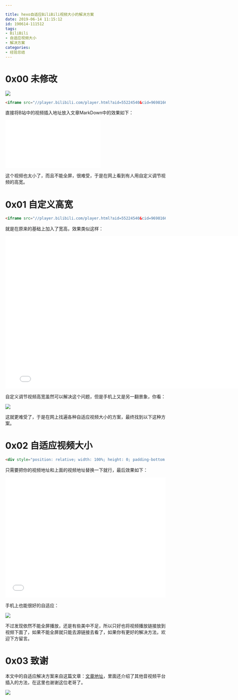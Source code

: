 ```yaml
---

title: hexo自适应BiliBili视频大小的解决方案
date: 2019-06-14 11:15:12
id: 190614-111512
tags:
- BiliBili
- 自适应视频大小
- 解决方案
categories:
- 经验总结
---
```


# 0x00 未修改
<!--more-->
![](https://cdn.jsdelivr.net/gh/teamssix/BlogImages/imgs/bilibili1.png)
```html
<iframe src="//player.bilibili.com/player.html?aid=55224540&cid=96981660&page=1" scrolling="no" border="0" frameborder="no" framespacing="0" allowfullscreen="true"> </iframe>
```
直接将B站中的视频插入地址放入文章MarkDown中的效果如下：
<iframe src="//player.bilibili.com/player.html?aid=55224540&cid=96981660&page=1" scrolling="no" border="0" frameborder="no" framespacing="0" allowfullscreen="true"> </iframe>  

这个视频也太小了，而且不能全屏，很难受，于是在网上看到有人用自定义调节视频的高宽。
# 0x01 自定义高宽
```html
<iframe src="//player.bilibili.com/player.html?aid=55224540&cid=96981660&page=1" width="780" height="480" scrolling="no" border="0" frameborder="no" framespacing="0" allowfullscreen="true"> </iframe>
```
就是在原来的基础上加入了宽高，效果类似这样：
<iframe src="//player.bilibili.com/player.html?aid=55224540&cid=96981660&page=1" width="780" height="480" scrolling="no" border="0" frameborder="no" framespacing="0" allowfullscreen="true"> </iframe>  


自定义调节视频高宽虽然可以解决这个问题，但是手机上又是另一翻景象，你看：  

![](https://cdn.jsdelivr.net/gh/teamssix/BlogImages/imgs/bilibili2.png)

这就更难受了，于是在网上找遍各种自适应视频大小的方案，最终找到以下这种方案。
# 0x02 自适应视频大小
```html
<div style="position: relative; width: 100%; height: 0; padding-bottom: 75%;"><iframe src="//player.bilibili.com/player.html?aid=55224540&cid=96981660&page=1" scrolling="no" border="0" frameborder="no" framespacing="0" allowfullscreen="true" style="position: absolute; width: 100%; height: 100%; left: 0; top: 0;"> </iframe></div>
```
只需要把你的视频地址和上面的视频地址替换一下就行，最后效果如下：
<div style="position: relative; width: 100%; height: 0; padding-bottom: 75%;"><iframe src="//player.bilibili.com/player.html?aid=55224540&cid=96981660&page=1" scrolling="no" border="0" frameborder="no" framespacing="0" allowfullscreen="true" style="position: absolute; width: 100%; height: 100%; left: 0; top: 0;"> </iframe></div>  

手机上也能很好的自适应：   

![](https://cdn.jsdelivr.net/gh/teamssix/BlogImages/imgs/bilibili3.png)

不过发现依然不能全屏播放，还是有些美中不足，所以只好也将视频播放链接放到视频下面了，如果不能全屏就只能去源链接去看了，如果你有更好的解决方法，欢迎下方留言。
# 0x03 致谢
本文中的自适应解决方案来自这篇文章：[文章地址](https://www.andyvj.com/2019/02/12/190213-01/)，里面还介绍了其他音视频平台插入的方法，在这里也谢谢这位老哥了。

![](https://cdn.jsdelivr.net/gh/teamssix/BlogImages/imgs/TeamsSix_Subscription_Logo2.png)